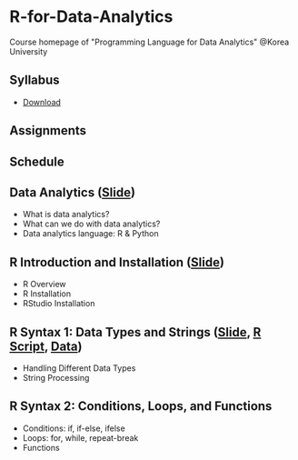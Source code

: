 # R-for-Data-Analytics
Course homepage of "Programming Language for Data Analytics" @Korea University

## Syllabus
* [Download](https://www.dropbox.com/s/n1pzuakkvwzw3bi/2019_2_Programming%20Language%20for%20Data%20Analytics.pdf?dl=0)

## Assignments

## Schedule
## Data Analytics ([Slide](https://github.com/pilsung-kang/R-for-Data-Analytics/blob/master/01%20Data%20Analytics/01_Data%20Analytics.pdf))
* What is data analytics?
* What can we do with data analytics?
* Data analytics language: R & Python
  
## R Introduction and Installation ([Slide](https://github.com/pilsung-kang/R-for-Data-Analytics/blob/master/02%20R%20Introduction%20and%20Installation/02_R%20Introduction%20and%20Installation.pdf))
* R Overview
* R Installation
* RStudio Installation
  
## R Syntax 1: Data Types and Strings ([Slide](https://github.com/pilsung-kang/R-for-Data-Analytics/blob/master/03%20R%20Syntax%201%20(Data%20Type%20and%20Strings)/02_R%20Syntax%201_Data%20Types%20and%20Strings.pdf), [R Script](https://github.com/pilsung-kang/R-for-Data-Analytics/blob/master/03%20R%20Syntax%201%20(Data%20Type%20and%20Strings)/02_R%20Syntax%201.R), [Data](https://github.com/pilsung-kang/R-for-Data-Analytics/blob/master/03%20R%20Syntax%201%20(Data%20Type%20and%20Strings)/Exam.csv))
* Handling Different Data Types
* String Processing

## R Syntax 2: Conditions, Loops, and Functions
* Conditions: if, if-else, ifelse
* Loops: for, while, repeat-break
* Functions
